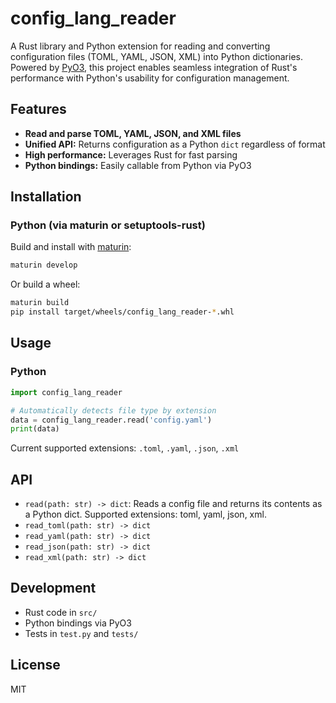 # config_lang_reader

A Rust library and Python extension for reading and converting configuration files (TOML, YAML, JSON, XML) into Python
dictionaries. Powered by [PyO3](https://github.com/PyO3/pyo3), this project enables seamless integration of Rust's
performance with Python's usability for configuration management.

## Features

- **Read and parse TOML, YAML, JSON, and XML files**
- **Unified API:** Returns configuration as a Python `dict` regardless of format
- **High performance:** Leverages Rust for fast parsing
- **Python bindings:** Easily callable from Python via PyO3

## Installation

### Python (via maturin or setuptools-rust)

Build and install with [maturin](https://github.com/PyO3/maturin):

```sh
maturin develop
```

Or build a wheel:

```sh
maturin build
pip install target/wheels/config_lang_reader-*.whl
```

## Usage

### Python

```python
import config_lang_reader

# Automatically detects file type by extension
data = config_lang_reader.read('config.yaml')
print(data)
```

Current supported extensions: `.toml`, `.yaml`, `.json`, `.xml`

## API

- `read(path: str) -> dict`: Reads a config file and returns its contents as a Python dict. Supported extensions: toml,
  yaml, json, xml.
- `read_toml(path: str) -> dict`
- `read_yaml(path: str) -> dict`
- `read_json(path: str) -> dict`
- `read_xml(path: str) -> dict`

## Development

- Rust code in `src/`
- Python bindings via PyO3
- Tests in `test.py` and `tests/`

## License

MIT